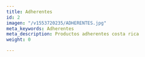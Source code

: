 ```yaml
---
title: Adherentes
id: 2
imagen: "/v1553720235/ADHERENTES.jpg"
meta_keywords: Adherentes
meta_description: Productos adherentes costa rica
weight: 0

---
```


